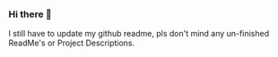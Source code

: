 ### Hi there 👋
I still have to update my github readme, pls don't mind any un-finished ReadMe's or Project Descriptions.


